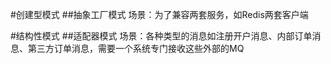 #创建型模式
##抽象工厂模式
场景：为了兼容两套服务，如Redis两套客户端

#结构性模式
##适配器模式
场景：各种类型的消息如注册开户消息、内部订单消息、第三方订单消息，需要一个系统专门接收这些外部的MQ